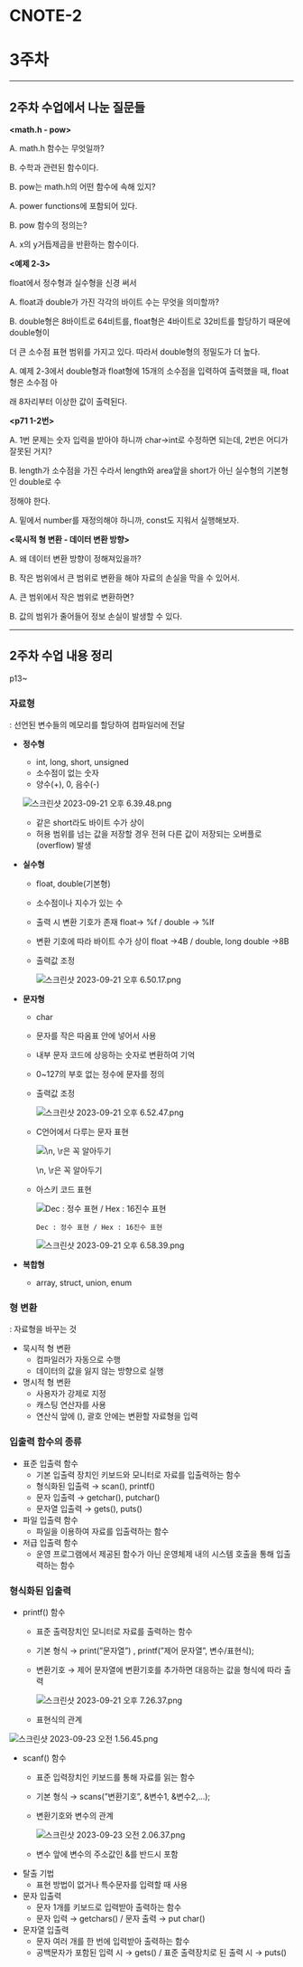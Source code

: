 # CNOTE-2

# 3주차

---

## 2주차 **수업에서 나눈 질문들**

**<math.h - pow>**

A. math.h 함수는 무엇일까?

B. 수학과 관련된 함수이다. 

B. pow는 math.h의 어떤 함수에 속해 있지?

A. power functions에 포함되어 있다.

B. pow 함수의 정의는?

A. x의 y거듭제곱을 반환하는 함수이다.

**<예제 2-3>**

float에서 정수형과 실수형을 신경 써서 

A. float과 double가 가진 각각의 바이트 수는 무엇을 의미할까?

B. double형은 8바이트로 64비트를,  float형은 4바이트로 32비트를 할당하기 때문에 double형이 

더 큰 소수점 표현 범위를 가지고 있다. 따라서 double형의 정밀도가 더 높다. 

A. 예제 2-3에서 double형과 float형에 15개의 소수점을 입력하여 출력했을 때, float형은 소수점 아

래 8자리부터 이상한 값이 출력된다.

**<p71 1-2번>**

A. 1번 문제는 숫자 입력을 받아야 하니까 char→int로 수정하면 되는데, 2번은 어디가 잘못된 거지?

B. length가 소수점을 가진 수라서 length와 area앞을 short가 아닌 실수형의 기본형인 double로 수

정해야 한다.

A. 밑에서 number를 재정의해야 하니까, const도 지워서 실행해보자.

**<묵시적 형 변환 - 데이터 변환 방향>**

A. 왜 데이터 변환 방향이 정해져있을까?

B. 작은 범위에서 큰 범위로 변환을 해야 자료의 손실을 막을 수 있어서.

A. 큰 범위에서 작은 범위로 변환하면?

B. 값의 범위가 줄어들어 정보 손실이 발생할 수 있다.

---

## 2주차 **수업 내용 정리**

p13~

### 자료형

: 선언된 변수들의 메모리를 할당하여 컴파일러에 전달

- **정수형**
    - int, long, short, unsigned
    - 소수점이 없는 숫자
    - 양수(+), 0, 음수(-)
    
    ![스크린샷 2023-09-21 오후 6.39.48.png](https://prod-files-secure.s3.us-west-2.amazonaws.com/6e4bf9dd-346a-4b68-87ba-b42c12297443/ba156219-b051-46ad-bca2-1a884a1c7001/%EC%8A%A4%ED%81%AC%EB%A6%B0%EC%83%B7_2023-09-21_%EC%98%A4%ED%9B%84_6.39.48.png)
    
    - 같은 short라도 바이트 수가 상이
    - 허용 범위를 넘는 값을 저장할 경우 전혀 다른 값이 저장되는 오버플로(overflow) 발생
    
- **실수형**
    - float, double(기본형)
    - 소수점이나 지수가 있는 수
    - 출력 시 변환 기호가 존재 float→ %f / double → %lf
    - 변환 기호에 따라 바이트 수가 상이 float →4B /  double, long double →8B
    - 출력값 조정
        
        ![스크린샷 2023-09-21 오후 6.50.17.png](https://prod-files-secure.s3.us-west-2.amazonaws.com/6e4bf9dd-346a-4b68-87ba-b42c12297443/e1ad0bfa-fbf6-4df5-bfbd-6f78825cd839/%EC%8A%A4%ED%81%AC%EB%A6%B0%EC%83%B7_2023-09-21_%EC%98%A4%ED%9B%84_6.50.17.png)
        
    
- **문자형**
    - char
    - 문자를 작은 따옴표 안에 넣어서 사용
    - 내부 문자 코드에 상응하는 숫자로 변환하여 기억
    - 0~127의 부호 없는 정수에 문자를 정의
    - 출력값 조정
        
        ![스크린샷 2023-09-21 오후 6.52.47.png](https://prod-files-secure.s3.us-west-2.amazonaws.com/6e4bf9dd-346a-4b68-87ba-b42c12297443/8ea47698-baef-4afb-b842-d4b0c95ea3f9/%EC%8A%A4%ED%81%AC%EB%A6%B0%EC%83%B7_2023-09-21_%EC%98%A4%ED%9B%84_6.52.47.png)
        
    - C언어에서 다루는 문자 표현
        
        ![\n, \r은 꼭 알아두기](https://prod-files-secure.s3.us-west-2.amazonaws.com/6e4bf9dd-346a-4b68-87ba-b42c12297443/2d85ee07-0178-48e2-ba28-ec0f13bc84ae/%EC%8A%A4%ED%81%AC%EB%A6%B0%EC%83%B7_2023-09-21_%EC%98%A4%ED%9B%84_6.55.46.png)
        
        \n, \r은 꼭 알아두기
        
    - 아스키 코드 표현
        
        ![  Dec : 정수 표현 / Hex : 16진수 표현](https://prod-files-secure.s3.us-west-2.amazonaws.com/6e4bf9dd-346a-4b68-87ba-b42c12297443/cffb7260-e3cb-4d7d-923e-6e450dcef951/%EC%8A%A4%ED%81%AC%EB%A6%B0%EC%83%B7_2023-09-21_%EC%98%A4%ED%9B%84_6.55.55.png)
        
          Dec : 정수 표현 / Hex : 16진수 표현
        
        ![스크린샷 2023-09-21 오후 6.58.39.png](https://prod-files-secure.s3.us-west-2.amazonaws.com/6e4bf9dd-346a-4b68-87ba-b42c12297443/8288535b-9414-46a6-a47d-d903c18d83dc/%EC%8A%A4%ED%81%AC%EB%A6%B0%EC%83%B7_2023-09-21_%EC%98%A4%ED%9B%84_6.58.39.png)
        

- **복합형**
    - array, struct, union, enum

### 형 변환

: 자료형을 바꾸는 것

- 묵시적 형 변환
    - 컴파일러가 자동으로 수행
    - 데이터의 값을 잃지 않는 방향으로 실행
- 명시적 형 변환
    - 사용자가 강제로 지정
    - 캐스팅 연산자를 사용
    - 연산식 앞에 (), 괄호 안에는 변환할 자료형을 입력

### 입출력 함수의 종류

- 표준 입출력 함수
    - 기본 입출력 장치인 키보드와 모니터로 자료를 입출력하는 함수
    - 형식화된 입출력 → scan(), printf()
    - 문자 입출력  → getchar(), putchar()
    - 문자열 입출력 → gets(), puts()
- 파일 입출력 함수
    - 파일을 이용하여 자료를 입출력하는 함수
- 저급 입출력 함수
    - 운영 프로그램에서 제공된 함수가 아닌 운영체제 내의 시스템 호출을 통해 입출력하는 함수

### 형식화된 입출력

- printf() 함수
    - 표준 출력장치인 모니터로 자료를 출력하는 함수
    - 기본 형식 → print(”문자열”) , printf(”제어 문자열”, 변수/표현식);
    - 변환기호 → 제어 문자열에 변환기호를 추가하면 대응하는 값을 형식에 따라 출력
        
        ![스크린샷 2023-09-21 오후 7.26.37.png](https://prod-files-secure.s3.us-west-2.amazonaws.com/6e4bf9dd-346a-4b68-87ba-b42c12297443/16165b34-2576-4d22-97d4-1750bfb59e54/%EC%8A%A4%ED%81%AC%EB%A6%B0%EC%83%B7_2023-09-21_%EC%98%A4%ED%9B%84_7.26.37.png)
        
    - 표현식의 관계

![스크린샷 2023-09-23 오전 1.56.45.png](https://prod-files-secure.s3.us-west-2.amazonaws.com/6e4bf9dd-346a-4b68-87ba-b42c12297443/d41f489a-2059-4aab-8ecb-02607364f835/%EC%8A%A4%ED%81%AC%EB%A6%B0%EC%83%B7_2023-09-23_%EC%98%A4%EC%A0%84_1.56.45.png)

- scanf() 함수
    - 표준 입력장치인 키보드를 통해 자료를 읽는 함수
    - 기본 형식 → scans(”변환기호”, &변수1, &변수2,…);
    - 변환기호와 변수의 관계
        
        ![스크린샷 2023-09-23 오전 2.06.37.png](https://prod-files-secure.s3.us-west-2.amazonaws.com/6e4bf9dd-346a-4b68-87ba-b42c12297443/37e93b7b-694b-4350-aeb7-1c511e990bb5/%EC%8A%A4%ED%81%AC%EB%A6%B0%EC%83%B7_2023-09-23_%EC%98%A4%EC%A0%84_2.06.37.png)
        
    - 변수 앞에 변수의 주소값인 &를 반드시 포함
- 탈출 기법
    - 표현 방법이 없거나 특수문자를 입력할 때 사용
- 문자 입출력
    - 문자 1개를 키보드로 입력받아 출력하는 함수
    - 문자 입력 → getchars() / 문자 출력 → put char()
- 문자열 입출력
    - 문자 여러 개를 한 번에 입력받아 출력하는 함수
    - 공백문자가 포함된 입력 시 → gets() / 표준 출력장치로 된 출력 시 → puts()


